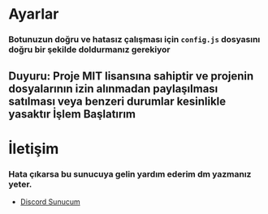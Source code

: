 #  Ayarlar
### Botunuzun doğru ve hatasız çalışması için `config.js` dosyasını doğru bir şekilde doldurmanız gerekiyor


## Duyuru: Proje MIT lisansına sahiptir ve projenin dosyalarının izin alınmadan paylaşılması satılması  veya benzeri durumlar kesinlikle yasaktır İşlem Başlatırım

#  İletişim
### Hata çıkarsa bu sunucuya gelin yardım ederim dm yazmanız yeter.
* [Discord Sunucum](https://discord.gg/eventus)
